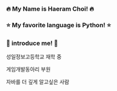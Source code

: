 ### 🔥 My Name is Haeram Choi! 🔥

### ⭐ My favorite language is Python! ⭐

### 💎 introduce me! 💎
성일정보고등학교 재학 중

게임개발동아리 부원

자바를 더 깊게 알고싶은 사람

<!--
**Ha2ram17/Ha2ram17** is a ✨ _special_ ✨ repository because its `README.md` (this file) appears on your GitHub profile.

Here are some ideas to get you started:

- 🔭 I’m currently working on ...
- 🌱 I’m currently learning ...
- 👯 I’m looking to collaborate on ...
- 🤔 I’m looking for help with ...
- 💬 Ask me about ...
- 📫 How to reach me: ...
- 😄 Pronouns: ...
- ⚡ Fun fact: ...
-->
